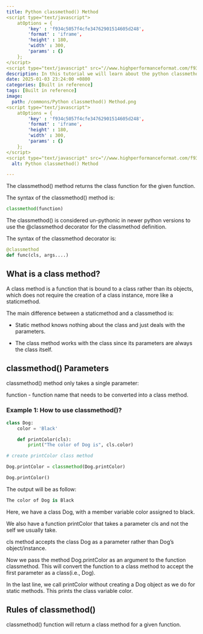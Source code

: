 ```yaml
---
title: Python classmethod() Method 
<script type="text/javascript">
	atOptions = {
		'key' : 'f934c5057f4cfe34762901514605d248',
		'format' : 'iframe',
		'height' : 180,
		'width' : 300,
		'params' : {}
	};
</script>
<script type="text/javascript" src="//www.highperformanceformat.com/f934c5057f4cfe34762901514605d248/invoke.js"></script>
description: In this tutorial we will learn about the python classmethod() method and its uses.
date: 2025-01-03 23:24:00 +0800
categories: [Built in reference]
tags: [Built in reference]
image:
  path: /commons/Python classmethod() Method.png
<script type="text/javascript">
	atOptions = {
		'key' : 'f934c5057f4cfe34762901514605d248',
		'format' : 'iframe',
		'height' : 180,
		'width' : 300,
		'params' : {}
	};
</script>
<script type="text/javascript" src="//www.highperformanceformat.com/f934c5057f4cfe34762901514605d248/invoke.js"></script>
  alt: Python classmethod() Method 

---
```


The classmethod() method returns the class function for the given function.

The syntax of the classmethod() method is:

```python
classmethod(function)
```

The classmethod() is considered un-pythonic in newer python versions to use the @classmethod decorator for the classmethod definition.

The syntax of the classmethod decorator is:

```python
@classmethod
def func(cls, args....)
```

## What is a class method?

A class method is a function that is bound to a class rather than its objects, which does not require the creation of a class instance, more like a staticmethod.

The main difference between a staticmethod and a classmethod is:

* Static method knows nothing about the class and just deals with the parameters.  
    
* The class method works with the class since its parameters are always the class itself.

## classmethod() Parameters

classmethod() method only takes a single parameter:

function - function name that needs to be converted into a class method.

### Example 1: How to use classmethod()?

```python
class Dog:
    color = 'Black'

    def printColor(cls):
        print("The color of Dog is", cls.color)

# create printColor class method

Dog.printColor = classmethod(Dog.printColor)

Dog.printColor()
```

The output will be as follow:

```python
The color of Dog is Black

```

Here, we have a class Dog, with a member variable color assigned to black.

We also have a function printColor that takes a parameter cls and not the self we usually take.

cls method accepts the class Dog as a parameter rather than Dog’s object/instance.

Now we pass the method Dog.printColor as an argument to the function classmethod. This will convert the function to a class method to accept the first parameter as a class(i.e., Dog).

<script type="text/javascript">
	atOptions = {
		'key' : 'f934c5057f4cfe34762901514605d248',
		'format' : 'iframe',
		'height' : 180,
		'width' : 300,
		'params' : {}
	};
</script>
<script type="text/javascript" src="//www.highperformanceformat.com/f934c5057f4cfe34762901514605d248/invoke.js"></script>
In the last line, we call printColor without creating a Dog object as we do for static methods. This prints the class variable color.

## Rules of classmethod()

classmethod() function will return a class method for a given function.